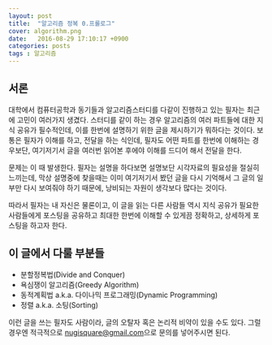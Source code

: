 ```yaml
---
layout: post
title:  "알고리즘 정복 0.프롤로그"
cover: algorithm.png
date:   2016-08-29 17:10:17 +0900
categories: posts
tags : 알고리즘
---
```


##  서론

대학에서 컴퓨터공학과 동기들과 알고리즘스터디를 다같이 진행하고 있는 필자는 최근에 고민이 여러가지 생겼다. 스터디를 같이 하는 경우 알고리즘의 여러 파트들에 대한 지식 공유가 필수적인데, 이를 한번에 설명하기 위한 글을 제시하기가 뭐하다는 것이다. 보통은 필자가 이해를 하고, 전달을 하는 식인데, 필자도 어떤 파트를 한번에 이해하는 경우보단, 여기저기서 글을 여러번 읽어본 후에야 이해를 드디어 해서 전달을 한다.

문제는 이 때 발생한다. 필자는 설명을 하다보면 설명보단 시각자료의 필요성을 절실히 느끼는데, 막상 설명중에 찾을때는 이미 여기저기서 봤던 글을 다시 기억해서 그 글의 일부만 다시 보여줘야 하기 때문에, 낭비되는 자원이 생각보다 많다는 것이다.

따라서 필자는 내 자신은 물론이고, 이 글을 읽는 다른 사람들 역시 지식 공유가 필요한 사람들에게 포스팅을 공유하고 최대한 한번에 이해할 수 있게끔 정확하고, 상세하게 포스팅을 하고자 한다.

##  이 글에서 다룰 부분들

- 분할정복법(Divide and Conquer)
- 욕심쟁이 알고리즘(Greedy Algorithm)
- 동적계획법 a.k.a. 다이나믹 프로그래밍(Dynamic Programming)
- 정렬 a.k.a. 소팅(Sorting)

이런 글을 쓰는 필자도 사람이라, 글의 오탈자 혹은 논리적 비약이 있을 수도 있다. 그럴 경우엔 적극적으로 [nugisquare@gmail.com](mailto:nugisquare@gmail.com)으로 문의를 넣어주시면 된다.
